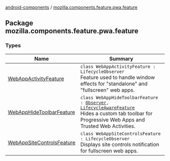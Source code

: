[android-components](../index.md) / [mozilla.components.feature.pwa.feature](./index.md)

## Package mozilla.components.feature.pwa.feature

### Types

| Name | Summary |
|---|---|
| [WebAppActivityFeature](-web-app-activity-feature/index.md) | `class WebAppActivityFeature : LifecycleObserver`<br>Feature used to handle window effects for "standalone" and "fullscreen" web apps. |
| [WebAppHideToolbarFeature](-web-app-hide-toolbar-feature/index.md) | `class WebAppHideToolbarFeature : `[`Observer`](../mozilla.components.browser.session/-session/-observer/index.md)`, `[`LifecycleAwareFeature`](../mozilla.components.support.base.feature/-lifecycle-aware-feature/index.md)<br>Hides a custom tab toolbar for Progressive Web Apps and Trusted Web Activities. |
| [WebAppSiteControlsFeature](-web-app-site-controls-feature/index.md) | `class WebAppSiteControlsFeature : LifecycleObserver`<br>Displays site controls notification for fullscreen web apps. |
